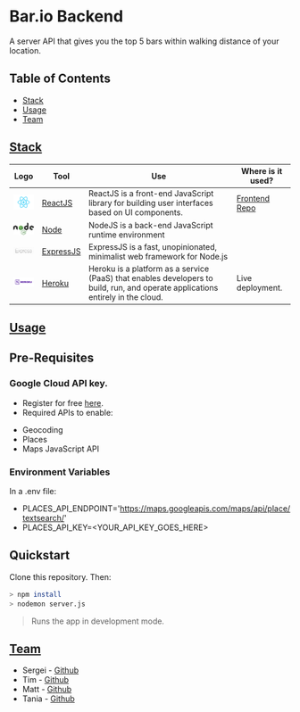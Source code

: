 # Bar.io Backend

A server API that gives you the top 5 bars within walking distance of your location.

## Table of Contents

- [Stack](#stack)
- [Usage](#usage)
- [Team](#team)

## [Stack](https://github.com/s-palmer/barrio-backend#stack)

| Logo | Tool | Use | Where is it used? |
| ---------------------------------------------------------------- | ---------------------------------------------------- | ------------------------------------------ | ---------------------------------------------------------------- |
| <img src="public/images/react.png" height="auto" width="50"> | [ReactJS](https://reactjs.org/) | ReactJS is a front-end JavaScript library for building user interfaces based on UI components. | [Frontend Repo](https://github.com/s-palmer/barrio-frontend) |
| <img src="public/images/node.png" height="auto" width="50">  | [Node](https://nodejs.org/en/) | NodeJS is a back-end JavaScript runtime environment | |
| <img src="public/images/express.png" height="auto" width="50"> | [ExpressJS](https://expressjs.com/) | ExpressJS is a fast, unopinionated, minimalist web framework for Node.js ||
| <img src="public/images/heroku.png" height="auto" width="50"> | [Heroku](https://www.heroku.com/) | Heroku is a platform as a service (PaaS) that enables developers to build, run, and operate applications entirely in the cloud. | Live deployment.

## [Usage](https://github.com/s-palmer/barrio-backend#usage)

## Pre-Requisites

### Google Cloud API key.
- Register for free [here](https://cloud.google.com/).
- Required APIs to enable:
* Geocoding
* Places
* Maps JavaScript API

### Environment Variables

In a .env file:

- PLACES_API_ENDPOINT='https://maps.googleapis.com/maps/api/place/textsearch/'
- PLACES_API_KEY=<YOUR_API_KEY_GOES_HERE>

## Quickstart

Clone this repository. Then:

```bash
> npm install
> nodemon server.js
```
> Runs the app in development mode.

## [Team](https://github.com/s-palmer/barrio-frontend#team)

* Sergei - [Github](https://github.com/s-palmer)
* Tim - [Github](https://github.com/TTurvey)
* Matt - [Github](https://github.com/Matt-Warnock)
* Tania - [Github](https://github.com/Pinkish-Warrior)
